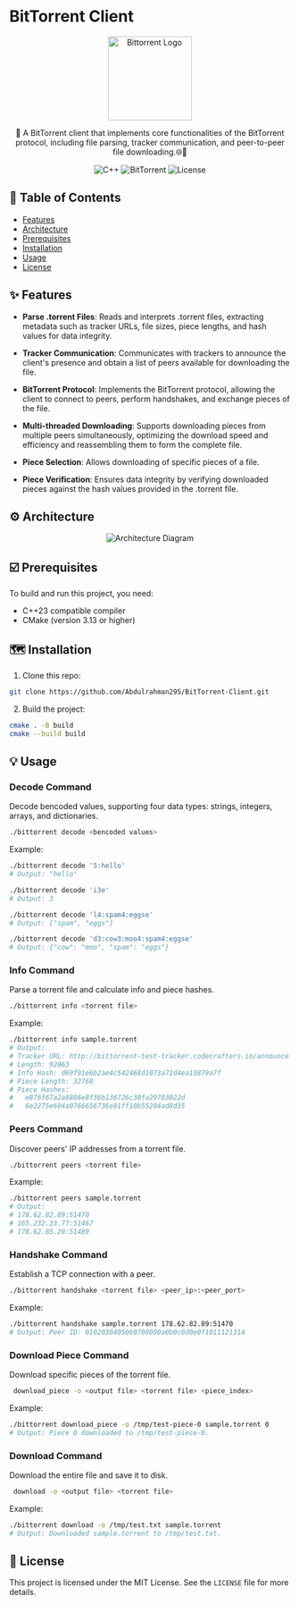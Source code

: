 # BitTorrent Client
<div align="center">
   <img src="https://github.com/Abdulrahman295/BitTorrent-Client/assets/89452130/5fde1d70-4f7f-4120-b10d-a362ef294b3a" alt="Bittorrent Logo" width="150" height="150" />
  <p align="center"> 🚀 A BitTorrent client that implements core functionalities of the BitTorrent protocol, including file parsing, tracker communication, and peer-to-peer file downloading.🌐📁</p>
   <p align="center">
      <img src="https://img.shields.io/badge/C++-00599C?style=for-the-badge&logo=c%2B%2B&logoColor=white" alt="C++"/>
      <img src="https://img.shields.io/badge/BitTorrent-4A154B?style=for-the-badge" alt="BitTorrent"/>
      <img src="https://img.shields.io/badge/License-MIT-green.svg?style=for-the-badge" alt="License"/>
   </p>
</div>

## 📑 Table of Contents
- [Features](#-features)
- [Architecture](#️-architecture)
- [Prerequisites](#️-prerequisites)
- [Installation](#️-installation)
- [Usage](#-usage)
- [License](#-license)

## ✨ Features
- **Parse .torrent Files**: Reads and interprets .torrent files, extracting metadata such as tracker URLs, file sizes, piece lengths, and hash values for data integrity.

- **Tracker Communication**: Communicates with trackers to announce the client's presence and obtain a list of peers available for downloading the file.

- **BitTorrent Protocol**: Implements the BitTorrent protocol, allowing the client to connect to peers, perform handshakes, and exchange pieces of the file.

-  **Multi-threaded Downloading**: Supports downloading pieces from multiple peers simultaneously, optimizing the download speed and efficiency and reassembling them to form the complete file.

- **Piece Selection**: Allows downloading of specific pieces of a file.

- **Piece Verification**: Ensures data integrity by verifying downloaded pieces against the hash values provided in the .torrent file.

## ⚙️ Architecture
<div align="center">
   <img src="https://github.com/Abdulrahman295/BitTorrent-Client/assets/89452130/d3a77d50-ec27-4220-b0f3-93cbfb9ae084" alt="Architecture Diagram" />
</div>

## ☑️ Prerequisites
To build and run this project, you need:
- C++23 compatible compiler
- CMake (version 3.13 or higher)

## 🗺️ Installation
1) Clone this repo:
```Bash
git clone https://github.com/Abdulrahman295/BitTorrent-Client.git
```

2) Build the project:
```Bash
cmake . -B build
cmake --build build
```

## 💡 Usage
### Decode Command
Decode bencoded values, supporting four data types: strings, integers, arrays, and dictionaries.
```bash
./bittorrent decode <bencoded values>
```
Example:
```bash
./bittorrent decode '5:hello'
# Output: "hello"

./bittorrent decode 'i3e'
# Output: 3

./bittorrent decode 'l4:spam4:eggse'
# Output: ["spam", "eggs"]

./bittorrent decode 'd3:cow3:moo4:spam4:eggse'
# Output: {"cow": "moo", "spam": "eggs"}
```

### Info Command 
Parse a torrent file and calculate info and piece hashes.
```Bash
./bittorrent info <torrent file>
```
Example:
```Bash
./bittorrent info sample.torrent
# Output:
# Tracker URL: http://bittorrent-test-tracker.codecrafters.io/announce
# Length: 92063
# Info Hash: d69f91e6b2ae4c542468d1073a71d4ea13879a7f
# Piece Length: 32768
# Piece Hashes:
#   e876f67a2a8886e8f36b136726c30fa29703022d
#   6e2275e604a0766656736e81ff10b55204ad8d35
```

### Peers Command 
Discover peers' IP addresses from a torrent file.
```Bash
./bittorrent peers <torrent file>
```
Example:
```Bash
./bittorrent peers sample.torrent
# Output:
# 178.62.82.89:51470
# 165.232.33.77:51467
# 178.62.85.20:51489
```


### Handshake Command
Establish a TCP connection with a peer.
```Bash
./bittorrent handshake <torrent file> <peer_ip>:<peer_port>
```
Example:
```Bash
./bittorrent handshake sample.torrent 178.62.82.89:51470
# Output: Peer ID: 0102030405060708090a0b0c0d0e0f1011121314
```

### Download Piece Command 
Download specific pieces of the torrent file.
```Bash
 download_piece -o <output file> <torrent file> <piece_index>
```
Example:
```Bash
./bittorrent download_piece -o /tmp/test-piece-0 sample.torrent 0
# Output: Piece 0 downloaded to /tmp/test-piece-0.
```

### Download Command  
Download the entire file and save it to disk.
```Bash
 download -o <output file> <torrent file>
```
Example:
```Bash
./bittorrent download -o /tmp/test.txt sample.torrent
# Output: Downloaded sample.torrent to /tmp/test.txt.
```

## 📰 License
This project is licensed under the MIT License. See the `LICENSE` file for more details.
